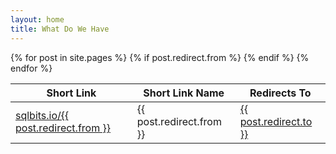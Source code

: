 ```yaml
---
layout: home
title: What Do We Have
---  
```


<table class="tg">
<thead>
  <tr>
    <th class="tg-lhfm">Short Link</th>
    <th class="tg-lhfm">Short Link Name</th>
    <th class="tg-lhfm">Redirects To</th>
  </tr>
</thead>
<tbody>
  <tr>
      {% for post in site.pages %}
          {% if post.redirect.from  %} 
            <tr>
                <td class="tg-0lax">
                    <a href="https://sqlbits.io/{{ post.redirect.from }}">
                        sqlbits.io/{{ post.redirect.from }}
                    </a>
                </td>
                <td class="tg-0lax">
                    {{ post.redirect.from }}
                </td>
                <td class="tg-0lax">
                    <a href="{{ post.redirect.to }}">
                        {{ post.redirect.to }}
                    </a>
                </td>
              </tr>
        {% endif %}
    {% endfor %}
  </tr>
</tbody>
</table>

